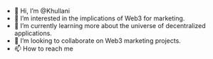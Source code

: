 - 👋 Hi, I’m @Khullani
- 👀 I’m interested in the implications of Web3 for marketing.
- 🌱 I’m currently learning more about the universe of decentralized applications. 
- 💞️ I’m looking to collaborate on Web3 marketing projects. 
- 📫 How to reach me 

<!---
Khullani/Khullani is a ✨ special ✨ repository because its `README.md` (this file) appears on your GitHub profile.
You can click the Preview link to take a look at your changes.
--->

